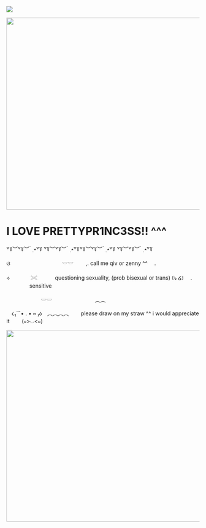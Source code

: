 ![](https://komarev.com/ghpvc/?username=litteryzu&color=825244&style=plastic&label=◡+VIEWS) 



<img src="https://github.com/user-attachments/assets/48343e91-0169-47f9-9d75-968fb81eb06b"
class="fr-fic fr-dib" width="700" height="500.712"></p>


 
# I LOVE PRETTYPR1NC3SS!! ^^^

꒷꒦︶꒷꒦︶ ๋ ࣭ ⭑꒷꒦ ꒷꒦︶꒷꒦︶ ๋ ࣭ ⭑꒷꒦꒷꒦︶꒷꒦︶ ๋ ࣭ ⭑꒷꒦ ꒷꒦︶꒷꒦︶ ๋ ࣭ ⭑꒷꒦

ଓ 　 　　 　 　　 　　 𓎟𓎟         　　,. call me qiv or zenny ^^　  .  

⟡ 　 　　 𓏵　　 　questioning sexuality, (prob bisexual or trans) ꒰ঌ ໒꒱ 　. 　　　 　sensitive

　     　     　     　     　 𓎟𓎟     　  　        　     　  　     　  ︵︵

　૮₍´˶• . • ⑅ ₎ა　︵︵︵︵　　 please draw on my straw ^^ i would appreciate it　　  (๑>◡<๑)

<img src="https://github.com/user-attachments/assets/6dfc28f9-47a0-4cef-b364-38fb9417acbc"
class="fr-fic fr-dib" width="700" height="500.712"></p>
